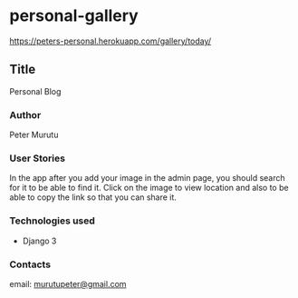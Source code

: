 # personal-gallery
https://peters-personal.herokuapp.com/gallery/today/
## Title
Personal Blog

### Author
Peter Murutu

### User Stories
In the app after you add your image in  the admin page, you should search for it to be able to find it.
Click on the image to view location and also to be able to copy the link so that you can share it.

### Technologies used
* Django 3

### Contacts
email: murutupeter@gmail.com
